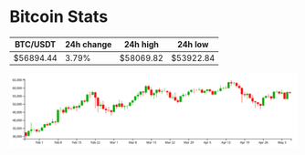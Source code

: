 # Bitcoin Stats

BTC/USDT|24h change|24h high|24h low|
|---|---|---|---|
|$56894.44|3.79%|$58069.82|$53922.84|

<img src="./chart.svg">
